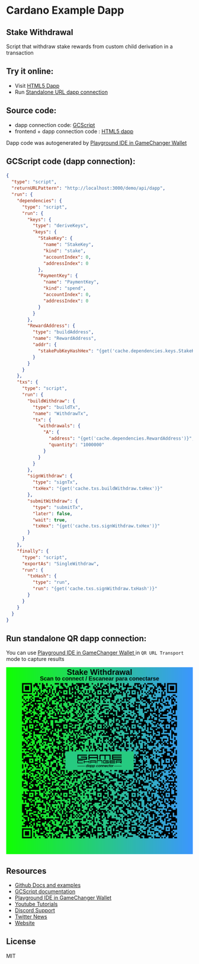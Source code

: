 
# Cardano Example Dapp

## **Stake Withdrawal**

Script that withdraw stake rewards from custom child derivation in a transaction


## Try it online: 

-  Visit [HTML5 Dapp](https://gamechangerfinance.github.io/gamechanger.wallet/examples/Stake%20Withdrawal.html)
-  Run [Standalone URL dapp connection](https://beta-wallet.gamechanger.finance/api/2/run/1-H4sIAAAAAAAAA41STW-CQBD9L3uxTQjQ9MbNm017MNqm55EdZSMs22UoGMN_784qCNV-eCDy5s2b92Y4CjoYFImoUqsMiUBYpNrqt9XLEojQalfLiEwSRXmZQp6VFSWPcRxHEosyAqMiCcZwY-24RyHRoJaoU4UVv1_pn2h7PIzLEq36xGcGg6G2Jtgzxv81FMwbIMdSWrIwI-4V0rSsNT252a1IYgdIabGqeqALxBIOBWqaKo7AiyZH-I9m51RX2ICV81NlFGlTq3yAg37clH1S5CYfY1lvnI8FVNmC9cVxh3Q3SyHNMBzvNeQNhf0uQjNum913ovPGqP3tAN7eu6JMWmi-235tL457jseoZWpzhiD3E-b8gH4BP7ueZGefgfioQZMidxDxEPvf2XyldvqGO4bPRq5X5AKHk1ihZ_mNOMV6Uyi6pekLXjUH98mLZOuCYSAaUCQSsjX-PG_sczSOI2yVhjw_3LoBtqa0NOdtrZXe5TjYGu7jtNxBR82Mn6t_unCd_XfQfQFhycVQ4wMAAA)

## Source code:

- dapp connection code: [GCScript](Stake%20Withdrawal.gcscript)
- frontend + dapp connection code : [HTML5 dapp](Stake%20Withdrawal.html)

Dapp code was autogenerated by [Playground IDE in GameChanger Wallet ](https://beta-wallet.gamechanger.finance/playground)

## GCScript code (dapp connection):
```json
{
  "type": "script",
  "returnURLPattern": "http://localhost:3000/demo/api/dapp",
  "run": {
    "dependencies": {
      "type": "script",
      "run": {
        "keys": {
          "type": "deriveKeys",
          "keys": {
            "StakeKey": {
              "name": "StakeKey",
              "kind": "stake",
              "accountIndex": 0,
              "addressIndex": 0
            },
            "PaymentKey": {
              "name": "PaymentKey",
              "kind": "spend",
              "accountIndex": 0,
              "addressIndex": 0
            }
          }
        },
        "RewardAddress": {
          "type": "buildAddress",
          "name": "RewardAddress",
          "addr": {
            "stakePubKeyHashHex": "{get('cache.dependencies.keys.StakeKey.pubKeyHashHex')}"
          }
        }
      }
    },
    "txs": {
      "type": "script",
      "run": {
        "buildWithdraw": {
          "type": "buildTx",
          "name": "WithdrawTx",
          "tx": {
            "withdrawals": {
              "A": {
                "address": "{get('cache.dependencies.RewardAddress')}",
                "quantity": "1000000"
              }
            }
          }
        },
        "signWithdraw": {
          "type": "signTx",
          "txHex": "{get('cache.txs.buildWithdraw.txHex')}"
        },
        "submitWithdraw": {
          "type": "submitTx",
          "later": false,
          "wait": true,
          "txHex": "{get('cache.txs.signWithdraw.txHex')}"
        }
      }
    },
    "finally": {
      "type": "script",
      "exportAs": "SingleWithdraw",
      "run": {
        "txHash": {
          "type": "run",
          "run": "{get('cache.txs.signWithdraw.txHash')}"
        }
      }
    }
  }
}
```

## Run standalone QR dapp connection: 

You can use [Playground IDE in GameChanger Wallet ](https://beta-wallet.gamechanger.finance/playground) in `QR URL Transport` mode to capture results

[![This GCScript/URL is too large! make it shorter uploading parts to GCFS. Unable to generate QR code](Stake%20Withdrawal.png)](https://gamechangerfinance.github.io/gamechanger.wallet/examples/Stake%20Withdrawal.png)

## Resources
- [Github Docs and examples](https://github.com/GameChangerFinance/gamechanger.wallet/)
- [GCScript documentation](https://beta-wallet.gamechanger.finance/doc/api/v2/api.html)
- [Playground IDE in GameChanger Wallet ](https://beta-wallet.gamechanger.finance/playground)
- [Youtube Tutorials](https://www.youtube.com/@gamechanger.finance)
- [Discord Support](https://discord.gg/vpbfyRaDKG)
- [Twitter News](https://twitter.com/GameChangerOk)
- [Website](https://gamechanger.finance)

## License
MIT 
    
